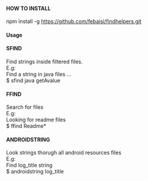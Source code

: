 #### HOW TO INSTALL 
npm install -g https://github.com/febaisi/findhelpers.git

#### Usage

#### SFIND 
Find strings inside filtered files.<br/> 
E.g:<br/> 
Find a string in java files ... <br/> 
$ sfind java getAvalue<br/> 

#### FFIND 
Search for files<br/> 
E.g: <br/> 
Looking for readme files<br/> 
$ ffind Readme*<br/> 


#### ANDROIDSTRING 
Look strings thorugh all android resources files<br/> 
E.g: <br/> 
Find log_title string<br/> 
$ androidstring log_title<br/> 

